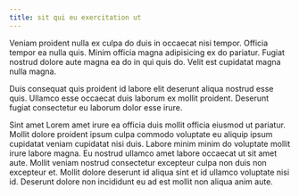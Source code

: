 ```yaml
---
title: sit qui eu exercitation ut
---
```


Veniam proident nulla ex culpa do duis in occaecat nisi tempor. Officia tempor ea nulla quis. Minim officia magna adipisicing ex do pariatur. Fugiat nostrud dolore aute magna ea do in qui quis do. Velit est cupidatat magna nulla magna.

Duis consequat quis proident id labore elit deserunt aliqua nostrud esse quis. Ullamco esse occaecat duis laborum ex mollit proident. Deserunt fugiat consectetur eu laborum dolor esse irure.

Sint amet Lorem amet irure ea officia duis mollit officia eiusmod ut pariatur. Mollit dolore proident ipsum culpa commodo voluptate eu aliquip ipsum cupidatat veniam cupidatat nisi duis. Labore minim minim do voluptate mollit irure labore magna. Eu nostrud ullamco amet labore occaecat ut sit amet aute. Mollit veniam nostrud consectetur excepteur culpa non duis non excepteur et. Mollit dolore deserunt id aliqua sint et id ullamco voluptate nisi id. Deserunt dolore non incididunt eu ad est mollit non aliqua anim aute.
